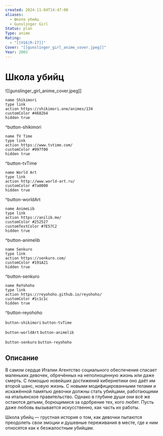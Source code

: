 ```yaml
---
created: 2024-11-04T14:47:00
aliases:
  - Школа убийц
  - Gunslinger Girl
Status: plan
Type: anime
Rating:
  - "[[®️16|R-17]]"
Cover: "[[gunslinger_girl_anime_cover.jpeg]]"
Year: 2003
---
```


# Школа убийц

![[gunslinger_girl_anime_cover.jpeg]]

```button
name Shikimori
type link
action https://shikimori.one/animes/134
customColor #4682b4
hidden true
```
^button-shikimori

```button
name TV Time
type link
action https://www.tvtime.com/
customColor #997f00
hidden true
```
^button-tvTime

```button
name World Art
type link
action http://www.world-art.ru/
customColor #7a0000
hidden true
```
^button-worldArt

```button
name AnimeLib
type link
action https://anilib.me/
customColor #252527
customTextColor #7E57C2
hidden true
```
^button-animelib

```button
name Senkuro
type link
action https://senkuro.com/
customColor #191A21
hidden true
```
^button-senkuro

```button
name ReYohoho
type link
action https://reyohoho.github.io/reyohoho/
customColor #1c1c1c
hidden true
```
^button-reyohoho

`button-shikimori` `button-tvTime`

`button-worldArt` `button-animelib`

`button-senkuro` `button-reyohoho`

## Описание

В самом сердце Италии Агентство социального обеспечения спасает маленьких девочек, обречённых на неполноценную жизнь или даже смерть. С помощью новейших достижений кибернетики оно даёт им второй шанс, новую жизнь. С новыми модифицированными телами и искажённой памятью девочки должны стать убийцами, работающими на итальянское правительство. Однако в глубине души они всё же остаются детьми, борющимися за одобрение тех, кого любят. Пусть даже любовь вызывается искусственно, как часть их работы.

Школа убийц — грустная история о том, как девочки пытаются преодолеть свои эмоции и душевные переживания в месте, где к ним относятся как к безжалостным убийцам.
